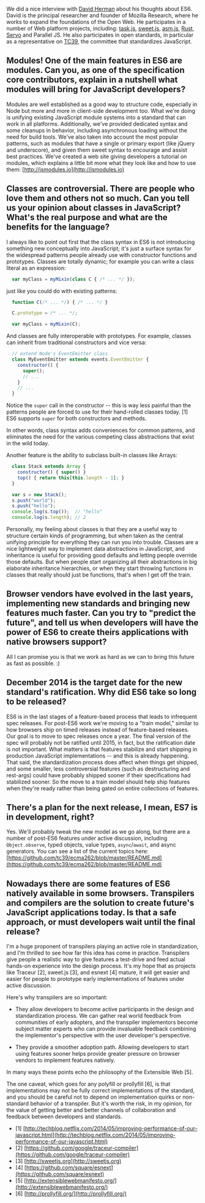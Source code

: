 <!--
layout: post
title: ES6 interview with David Herman
date: 2014-07-04T01:08:30.242Z
comments: true
published: true
keywords: ES6
description: Interview with David Herman about ES6
categories: ES6, Interview
authorName: Jaydson
authorLink: http://twitter.com/jaydson
authorDescription: JavaScript enthusiast - FrontEnd Engineer at Terra Networks - BrazilJS and RSJS curator
authorPicture: https://pbs.twimg.com/profile_images/453720347620032512/UM2nE21c_400x400.jpeg
-->
<!--more-->
We did a nice interview with [David Herman](https://twitter.com/littlecalculist) about his thoughts about ES6.
David is the principal researcher and founder of Mozilla Research, where he works to expand the foundations of the Open Web. He participates in a number of Web platform projects, including: [task.js](http://taskjs.org/), [sweet.js](http://sweetjs.org/), [asm.js](http://asmjs.org/), [Rust](http://www.rust-lang.org/), [Servo](https://github.com/mozilla/servo/) and Parallel JS.
He also participates in open standards, in particular as a representative on [TC39](http://www.ecma-international.org/memento/TC39.htm), the committee that standardizes JavaScript.

## Modules! One of the main features in ES6 are modules. Can you, as one of the specification core contributors, explain in a nutshell what modules will bring for JavaScript developers?
Modules are well established as a good way to structure code, especially in Node but more and more in client-side development too.
What we're doing is unifying existing JavaScript module systems into a standard that can work in all platforms.  Additionally, we've provided dedicated syntax and some cleanups in behavior, including asynchronous loading without the need for build tools.
We've also taken into account the most popular patterns, such as modules that have a single or primary export (like jQuery and underscore), and given them sweet syntax to encourage and assist best practices.
We've created a web site giving developers a tutorial on modules, which explains a little bit more what they look like and how to use them:
[http://jsmodules.io](http://jsmodules.io)

## Classes are controversial. There are people who love them and others not so much. Can you tell us your opinion about classes in JavaScript? What's the real purpose and what are the benefits for the language?
I always like to point out first that the class syntax in ES6 is not introducing something new conceptually into JavaScript; it's just a surface syntax for the widespread patterns people already use with constructor functions and prototypes.
Classes are totally dynamic; for example you can write a class literal as an expression:
```javascript
  var myClass = myMixin(class C { /* ... */ });
```

just like you could do with existing patterns:
```javascript
  function C(/* ... */) { /* ... */ }

  C.prototype = /* ... */;

  var myClass = myMixin(C);
```

And classes are fully interoperable with prototypes. For example, classes can inherit from traditional constructors and vice versa:
```javascript
  // extend Node's EventEmitter class
  class MyEventEmitter extends events.EventEmitter {
    constructor() {
      super();
      // ...
    }
    // ...
  }
```

Notice the `super` call in the constructor -- this is way less painful than the patterns people are forced to use for their hand-rolled classes today. [1] ES6 supports `super` for both constructors and methods.

In other words, class syntax adds conveniences for common patterns, and eliminates the need for the various competing class abstractions that exist in the wild today.

Another feature is the ability to subclass built-in classes like Arrays:
```javascript
  class Stack extends Array {
    constructor() { super() }
    top() { return this[this.length - 1]; }
  }

  var s = new Stack();
  s.push("world");
  s.push("hello");
  console.log(s.top());  // "hello"
  console.log(s.length); // 2
```

Personally, my feeling about classes is that they are a useful way to structure certain kinds of programming, but when taken as the central unifying principle for everything they can run you into trouble.
Classes are a nice lightweight way to implement data abstractions in JavaScript, and inheritance is useful for providing good defaults and letting people override those defaults.
But when people start organizing all their abstractions in big elaborate inheritance hierarchies, or when they start throwing functions in classes that really should just be functions, that's when I get off the train.

## Browser vendors have evolved in the last years, implementing new standards and bringing new features much faster. Can you try to "predict the future", and tell us when developers will have the power of ES6 to create theirs applications with native browsers support?
All I can promise you is that we work as hard as we can to bring this future as fast as possible. :)

## December 2014 is the target date for the new standard's ratification. Why did ES6 take so long to be released?
ES6 is in the last stages of a feature-based process that leads to infrequent spec releases.
For post-ES6 work we're moving to a "train model," similar to how browsers ship on timed releases instead of feature-based releases.
Our goal is to move to spec releases once a year. The final version of the spec will probably not be ratified until 2015, in fact, but the ratification date is not important.
What matters is that features stabilize and start shipping in production JavaScript implementations -- and this is already happening.
That said, the standardization process does affect when things get shipped, and some smaller, less controversial features (such as destructuring and rest-args) could have probably shipped sooner if their specifications had stabilized sooner.
So the move to a train model should help ship features when they're ready rather than being gated on entire collections of features.

## There's a plan for the next release, I mean, ES7 is in development, right?
Yes. We'll probably tweak the new model as we go along, but there are a number of post-ES6 features under active discussion, including `Object.observe`, typed objects, value types, `async`/`await`, and async generators.
You can see a list of the current topics here:
[https://github.com/tc39/ecma262/blob/master/README.md](https://github.com/tc39/ecma262/blob/master/README.md)

## Nowadays there are some features of ES6 natively available in some browsers. Transpilers and compilers are the solution to create future's JavaScript applications today. Is that a safe approach, or must developers wait until the final release?
I'm a huge proponent of transpilers playing an active role in standardization, and I'm thrilled to see how far this idea has come in practice.
Transpilers give people a realistic way to give features a test-drive and feed actual hands-on experience into the design process.
It's my hope that as projects like Traceur [2], sweet.js [3], and esnext [4] mature, it will get easier and easier for people to prototype early implementations of features under active discussion.

Here's why transpilers are so important:
- They allow developers to become active participants in the design and standardization process. We can gather real world feedback from communities of early adopters, and the transpiler implementors become subject matter experts who can provide invaluable feedback combining the implementor's perspective with the user developer's perspective.

- They provide a smoother adoption path. Allowing developers to start using features sooner helps provide greater pressure on browser vendors to implement features natively.

In many ways these points echo the philosophy of the Extensible Web [5].

The one caveat, which goes for any polyfill or prollyfill [6], is that implementations may not be fully correct implementations of the standard, and you should be careful not to depend on implementation quirks or non-standard behavior of a transpiler. But it's worth the risk, in my opinion, for the value of getting better and better channels of collaboration and feedback between developers and standards.

- [1] [http://techblog.netflix.com/2014/05/improving-performance-of-our-javascript.html](http://techblog.netflix.com/2014/05/improving-performance-of-our-javascript.html)
- [2] [https://github.com/google/traceur-compiler](https://github.com/google/traceur-compiler)
- [3] [http://sweetjs.org](http://sweetjs.org)
- [4] [https://github.com/square/esnext](https://github.com/square/esnext)
- [5] [http://extensiblewebmanifesto.org/](http://extensiblewebmanifesto.org/)
- [6] [http://prollyfill.org/](http://prollyfill.org/)
